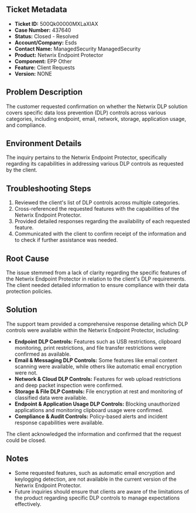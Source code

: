 ## Ticket Metadata
- **Ticket ID:** 500Qk00000MXLaXIAX
- **Case Number:** 437640
- **Status:** Closed - Resolved
- **Account/Company:** Esds
- **Contact Name:** ManagedSecurity ManagedSecurity
- **Product:** Netwrix Endpoint Protector
- **Component:** EPP Other
- **Feature:** Client Requests
- **Version:** NONE

## Problem Description
The customer requested confirmation on whether the Netwrix DLP solution covers specific data loss prevention (DLP) controls across various categories, including endpoint, email, network, storage, application usage, and compliance.

## Environment Details
The inquiry pertains to the Netwrix Endpoint Protector, specifically regarding its capabilities in addressing various DLP controls as requested by the client.

## Troubleshooting Steps
1. Reviewed the client's list of DLP controls across multiple categories.
2. Cross-referenced the requested features with the capabilities of the Netwrix Endpoint Protector.
3. Provided detailed responses regarding the availability of each requested feature.
4. Communicated with the client to confirm receipt of the information and to check if further assistance was needed.

## Root Cause
The issue stemmed from a lack of clarity regarding the specific features of the Netwrix Endpoint Protector in relation to the client's DLP requirements. The client needed detailed information to ensure compliance with their data protection policies.

## Solution
The support team provided a comprehensive response detailing which DLP controls were available within the Netwrix Endpoint Protector, including:
- **Endpoint DLP Controls:** Features such as USB restrictions, clipboard monitoring, print restrictions, and file transfer restrictions were confirmed as available.
- **Email & Messaging DLP Controls:** Some features like email content scanning were available, while others like automatic email encryption were not.
- **Network & Cloud DLP Controls:** Features for web upload restrictions and deep packet inspection were confirmed.
- **Storage & File DLP Controls:** File encryption at rest and monitoring of classified data were available.
- **Endpoint & Application Usage DLP Controls:** Blocking unauthorized applications and monitoring clipboard usage were confirmed.
- **Compliance & Audit Controls:** Policy-based alerts and incident response capabilities were available.

The client acknowledged the information and confirmed that the request could be closed.

## Notes
- Some requested features, such as automatic email encryption and keylogging detection, are not available in the current version of the Netwrix Endpoint Protector.
- Future inquiries should ensure that clients are aware of the limitations of the product regarding specific DLP controls to manage expectations effectively.